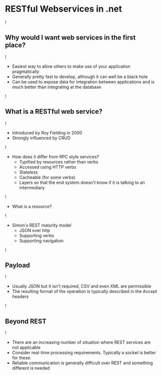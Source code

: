 RESTful Webservices in .net 
===========================

!

## Why would I want web services in the first place?

!

 - Easiest way to allow others to make use of your application pragmatically
 - Generally pretty fast to develop, although it can well be a black hole
 - Can be used to expose data for integration between applications and is much better than integrating at the database

!

## What is a RESTful web service?

!

 - Introduced by Roy Fielding in 2000
 - Strongly influenced by CRUD
 
!

 - How does it differ from RPC style services?
 	- Typified by resources rather than verbs
 	- Accessed using HTTP verbs
 	- Stateless
 	- Cacheable (for some verbs)
 	- Layers so that the end system doesn't know if it is talking to an intermediary 

!

 - What is a resource?

!

 - Simon's REST maturity model
   - JSON over http
   - Supporting verbs
   - Supporting navigation

!

## Payload

!

 - Usually JSON but it isn't required, CSV and even XML are permissible
 - The resulting format of the operation is typically described in the Accept headers

!

## Beyond REST

!

 - There are an increasing number of situation where REST services are not applicable
 - Consider real-time processing requirements. Typically a socket is better for these.
 - Reliable communication is generally difficult over REST and something different is needed